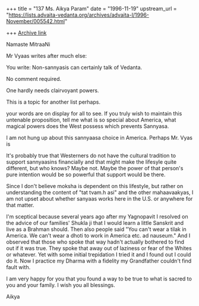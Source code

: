 +++
title = "137 Ms. Aikya Param"
date = "1996-11-19"
upstream_url = "https://lists.advaita-vedanta.org/archives/advaita-l/1996-November/005542.html"

+++
[Archive link](https://lists.advaita-vedanta.org/archives/advaita-l/1996-November/005542.html)

Namaste MitraaNi

Mr Vyaas writes after much else:

You write:
Non-sannyasis can certainly talk of Vedanta.

No comment required.

One hardly needs clairvoyant powers.

This is a topic for another list perhaps.

your words are on display for all to
see.  If you truly wish to maintain this untenable proposition, tell me
what is so special about America, what magical powers does the West possess
which prevents Sannyasa.

I am not hung up about this sannyaasa choice in America.  Perhaps
Mr. Vyas is

It's probably true that Westerners do not have the cultural tradition
to support sannyaasins financially and that might make the lifesyle
quite different, but who knows?  Maybe not.  Maybe the power of that
person's pure intention would be so powerful that support would be
there.

Since I don't believe moksha is dependent on this lifestyle,
but rather on understanding the content of "tat tvam.h asi" and the
other mahaavaakyas, I am not upset about whether sanyaas works
here in the U.S. or anywhere for that matter.

I'm sceptical because several years ago after my
Yagnopavit I resolved on the advice of our families' Shukla ji that I
would learn a little Sanskrit and live as a Brahman should.  Then also
people said "You can't wear a tilak in America.  We can't wear a dhoti to
work in America etc. ad nauseum."  And I observed that those who spoke
that way hadn't actually bothered to find out if it was true.  They spoke
that away out of laziness or fear of the Whites or whatever.  Yet with
some initial trepidation I tried it and I found out I could do it.  Now I
practice my Dharma with a fidelity my Grandfather couldn't find fault
with.

I am very happy for you that you found a way to be true to what is
sacred to you and your family.  I wish you all blessings.

Aikya

